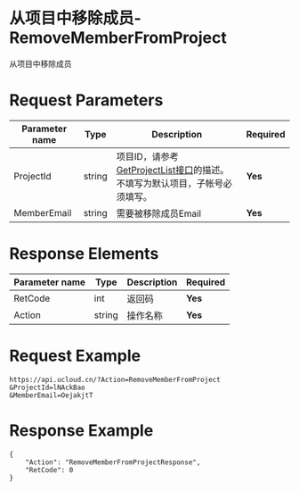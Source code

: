 # 从项目中移除成员-RemoveMemberFromProject

从项目中移除成员

# Request Parameters
|Parameter name|Type|Description|Required|
|---|---|---|---|
|ProjectId|string|项目ID，请参考[GetProjectList接口](../summary/get_project_list.html)的描述。不填写为默认项目，子帐号必须填写。 |**Yes**|
|MemberEmail|string|需要被移除成员Email|**Yes**|

# Response Elements
|Parameter name|Type|Description|Required|
|---|---|---|---|
|RetCode|int|返回码|**Yes**|
|Action|string|操作名称|**Yes**|

# Request Example
```
https://api.ucloud.cn/?Action=RemoveMemberFromProject
&ProjectId=lNAckBao
&MemberEmail=OejakjtT
```

# Response Example
```
{
    "Action": "RemoveMemberFromProjectResponse", 
    "RetCode": 0
}
```

